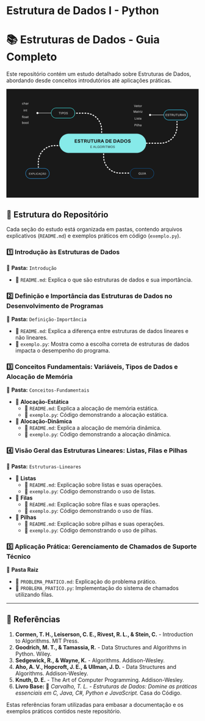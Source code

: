 # Estrutura de Dados I - Python

# 📚 Estruturas de Dados - Guia Completo

Este repositório contém um estudo detalhado sobre Estruturas de Dados, abordando desde conceitos introdutórios até aplicações práticas. 

![Estrutura de Dados I](assets/5b900809-4057-4edf-ace1-92a4464c6075.png)


## 📌 Estrutura do Repositório
Cada seção do estudo está organizada em pastas, contendo arquivos explicativos (`README.md`) e exemplos práticos em código (`exemplo.py`).

### 1️⃣ **Introdução às Estruturas de Dados**
📂 **Pasta:** `Introdução`
- 📄 `README.md`: Explica o que são estruturas de dados e sua importância.

### 2️⃣ **Definição e Importância das Estruturas de Dados no Desenvolvimento de Programas**
📂 **Pasta:** `Definição-Importância`
- 📄 `README.md`: Explica a diferença entre estruturas de dados lineares e não lineares.
- 📄 `exemplo.py`: Mostra como a escolha correta de estruturas de dados impacta o desempenho do programa.

### 3️⃣ **Conceitos Fundamentais: Variáveis, Tipos de Dados e Alocação de Memória**
📂 **Pasta:** `Conceitos-Fundamentais`
  - 📂 **Alocação-Estática**
    - 📄 `README.md`: Explica a alocação de memória estática.
    - 📄 `exemplo.py`: Código demonstrando a alocação estática.
  - 📂 **Alocação-Dinâmica**
    - 📄 `README.md`: Explica a alocação de memória dinâmica.
    - 📄 `exemplo.py`: Código demonstrando a alocação dinâmica.

### 4️⃣ **Visão Geral das Estruturas Lineares: Listas, Filas e Pilhas**
📂 **Pasta:** `Estruturas-Lineares`
  - 📂 **Listas**
    - 📄 `README.md`: Explicação sobre listas e suas operações.
    - 📄 `exemplo.py`: Código demonstrando o uso de listas.
  - 📂 **Filas**
    - 📄 `README.md`: Explicação sobre filas e suas operações.
    - 📄 `exemplo.py`: Código demonstrando o uso de filas.
  - 📂 **Pilhas**
    - 📄 `README.md`: Explicação sobre pilhas e suas operações.
    - 📄 `exemplo.py`: Código demonstrando o uso de pilhas.

### 5️⃣ **Aplicação Prática: Gerenciamento de Chamados de Suporte Técnico**
📂 **Pasta Raiz**
- 📄 `PROBLEMA_PRATICO.md`: Explicação do problema prático.
- 📄 `PROBLEMA_PRATICO.py`: Implementação do sistema de chamados utilizando filas.

---

## 📖 Referências

1. **Cormen, T. H., Leiserson, C. E., Rivest, R. L., & Stein, C.** - Introduction to Algorithms. MIT Press.
2. **Goodrich, M. T., & Tamassia, R.** - Data Structures and Algorithms in Python. Wiley.
3. **Sedgewick, R., & Wayne, K.** - Algorithms. Addison-Wesley.
4. **Aho, A. V., Hopcroft, J. E., & Ullman, J. D.** - Data Structures and Algorithms. Addison-Wesley.
5. **Knuth, D. E.** - The Art of Computer Programming. Addison-Wesley.
6. **Livro Base:** 📖 *Carvalho, T. L. - Estruturas de Dados: Domine as práticas essenciais em C, Java, C#, Python e JavaScript.* Casa do Código.

Estas referências foram utilizadas para embasar a documentação e os exemplos práticos contidos neste repositório.
